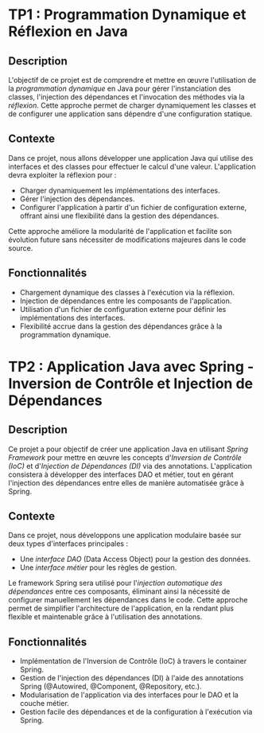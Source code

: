 # TP1 : Programmation Dynamique et Réflexion en Java

## Description

L'objectif de ce projet est de comprendre et mettre en œuvre l'utilisation de la *programmation dynamique* en Java pour gérer l'instanciation des classes, l'injection des dépendances et l'invocation des méthodes via la *réflexion*. Cette approche permet de charger dynamiquement les classes et de configurer une application sans dépendre d'une configuration statique.

## Contexte

Dans ce projet, nous allons développer une application Java qui utilise des interfaces et des classes pour effectuer le calcul d'une valeur. L'application devra exploiter la réflexion pour :

- Charger dynamiquement les implémentations des interfaces.
- Gérer l'injection des dépendances.
- Configurer l'application à partir d'un fichier de configuration externe, offrant ainsi une flexibilité dans la gestion des dépendances.

Cette approche améliore la modularité de l'application et facilite son évolution future sans nécessiter de modifications majeures dans le code source.

## Fonctionnalités

- Chargement dynamique des classes à l'exécution via la réflexion.
- Injection de dépendances entre les composants de l'application.
- Utilisation d'un fichier de configuration externe pour définir les implémentations des interfaces.
- Flexibilité accrue dans la gestion des dépendances grâce à la programmation dynamique.

# TP2 : Application Java avec Spring - Inversion de Contrôle et Injection de Dépendances

## Description

Ce projet a pour objectif de créer une application Java en utilisant *Spring Framework* pour mettre en œuvre les concepts d'*Inversion de Contrôle (IoC)* et d'*Injection de Dépendances (DI)* via des annotations. L'application consistera à développer des interfaces DAO et métier, tout en gérant l'injection des dépendances entre elles de manière automatisée grâce à Spring.

## Contexte

Dans ce projet, nous développons une application modulaire basée sur deux types d'interfaces principales :
- Une *interface DAO* (Data Access Object) pour la gestion des données.
- Une *interface métier* pour les règles de gestion.

Le framework Spring sera utilisé pour l'*injection automatique des dépendances* entre ces composants, éliminant ainsi la nécessité de configurer manuellement les dépendances dans le code. Cette approche permet de simplifier l'architecture de l'application, en la rendant plus flexible et maintenable grâce à l'utilisation des annotations.

## Fonctionnalités

- Implémentation de l'Inversion de Contrôle (IoC) à travers le container Spring.
- Gestion de l'injection des dépendances (DI) à l'aide des annotations Spring (@Autowired, @Component, @Repository, etc.).
- Modularisation de l'application via des interfaces pour le DAO et la couche métier.
- Gestion facile des dépendances et de la configuration à l'exécution via Spring.
